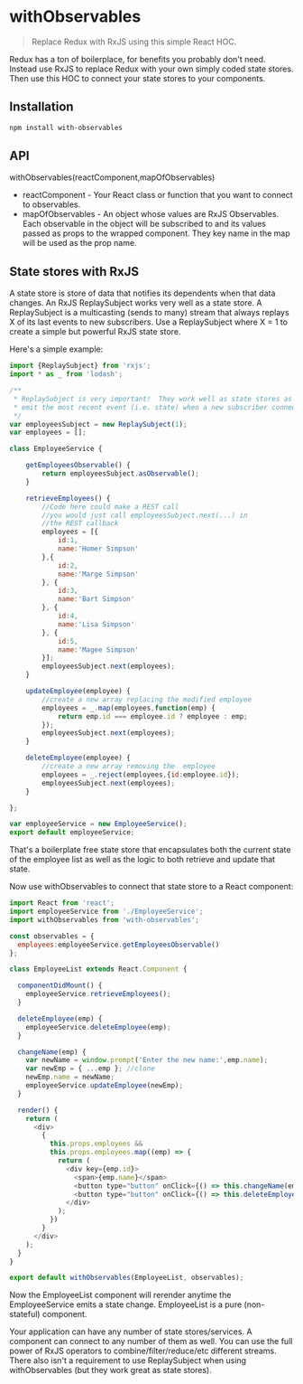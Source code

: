 # withObservables

> Replace Redux with RxJS using this simple React HOC.

Redux has a ton of boilerplace, for benefits you probably don't need.  Instead use RxJS to replace Redux with your own simply coded state stores.  Then use this HOC to connect your state stores to your components.

## Installation

```bash
npm install with-observables
```

## API

withObservables(reactComponent,mapOfObservables)

* reactComponent - Your React class or function that you want to connect to observables.
* mapOfObservables - An object whose values are RxJS Observables.  Each observable in the object will be subscribed to and its values passed as props to the wrapped component.  They key name in the map will be used as the prop name.

## State stores with RxJS

A state store is store of data that notifies its dependents when that data changes.  An RxJS ReplaySubject works very well as a state store.  A ReplaySubject is a multicasting (sends to many) stream that always replays X of its last events to new subscribers.  Use a ReplaySubject where X = 1 to create a simple but powerful RxJS state store.

Here's a simple example:

```js
import {ReplaySubject} from 'rxjs';
import * as _ from 'lodash';

/**
 * ReplaySubject is very important!  They work well as state stores as they
 * emit the most recent event (i.e. state) when a new subscriber connects.
 */
var employeesSubject = new ReplaySubject(1);
var employees = [];

class EmployeeService {

    getEmployeesObservable() {
        return employeesSubject.asObservable();
    }

    retrieveEmployees() {
        //Code here could make a REST call
        //you would just call employeesSubject.next(...) in
        //the REST callback
        employees = [{
            id:1,
            name:'Homer Simpson'
        },{
            id:2,
            name:'Marge Simpson'
        }, {
            id:3,
            name:'Bart Simpson'
        }, {
            id:4,
            name:'Lisa Simpson'
        }, {
            id:5,
            name:'Magee Simpson'
        }];
        employeesSubject.next(employees);
    }

    updateEmployee(employee) {
        //create a new array replacing the modified employee
        employees = _.map(employees,function(emp) {
            return emp.id === employee.id ? employee : emp;
        });
        employeesSubject.next(employees);
    }

    deleteEmployee(employee) {
        //create a new array removing the  employee
        employees = _.reject(employees,{id:employee.id});
        employeesSubject.next(employees);
    }

};

var employeeService = new EmployeeService();
export default employeeService;
```


That's a boilerplate free state store that encapsulates both the current state of the employee list as well as the logic to both retrieve and update that state.  

Now use withObservables to connect that state store to a React component:

```js
import React from 'react';
import employeeService from './EmployeeService';
import withObservables from 'with-observables';

const observables = {
  employees:employeeService.getEmployeesObservable()
};

class EmployeeList extends React.Component {

  componentDidMount() {
    employeeService.retrieveEmployees();
  }

  deleteEmployee(emp) {
    employeeService.deleteEmployee(emp);
  }

  changeName(emp) {
    var newName = window.prompt('Enter the new name:',emp.name);
    var newEmp = { ...emp }; //clone
    newEmp.name = newName;
    employeeService.updateEmployee(newEmp);
  }

  render() {
    return (
      <div>
        {
          this.props.employees &&
          this.props.employees.map((emp) => {
            return (
              <div key={emp.id}>
                <span>{emp.name}</span> 
                <button type="button" onClick={() => this.changeName(emp)}>Change Name</button> 
                <button type="button" onClick={() => this.deleteEmployee(emp)}>Delete</button>
              </div>
            );
          })
        }
      </div>
    );
  }
}

export default withObservables(EmployeeList, observables);

```

Now the EmployeeList component will rerender anytime the EmployeeService emits a state change.  EmployeeList is a pure (non-stateful) component.

Your application can have any number of state stores/services.  A component can connect to any number of them as well.  You can use the full power of RxJS operators to combine/filter/reduce/etc different streams.  There also isn't a requirement to use ReplaySubject when using withObservables (but they work great as state stores).
